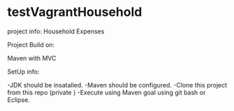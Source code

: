 # testVagrantHousehold
project info:
Household Expenses

Project Build on:

Maven with MVC

SetUp info:

-JDK should be insatalled.
-Maven should be configured.
-Clone this project from this repo (private )
-Execute using Maven goal using git bash or Eclipse.


